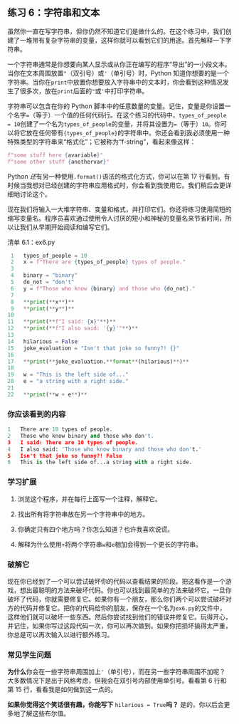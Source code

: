 ## 练习 6：字符串和文本

虽然你一直在写字符串，但你仍然不知道它们是做什么的。在这个练习中，我们创建了一堆带有复杂字符串的变量，这样你就可以看到它们的用途。首先解释一下字符串。

一个字符串通常是你想要向某人显示或从你正在编写的程序“导出”的一小段文本。当你在文本周围放置`"`（双引号）或`'`（单引号）时，Python 知道你想要的是一个字符串。当你在`print`中放置你想要放入字符串中的文本时，你会看到这种情况发生了很多次，放在`print`后面的`"`或`'`中打印字符串。

字符串可以包含在你的 Python 脚本中的任意数量的变量。记住，变量是你设置一个名字`=`（等于）一个值的任何代码行。在这个练习的代码中，`types_of_people = 10`创建了一个名为`types_of_people`的变量，并将其设置为`=`（等于）`10`。你可以将它放在任何带有`{types_of_people}`的字符串中。你还会看到我必须使用一种特殊类型的字符串来“格式化”；它被称为“f-string”，看起来像这样：

```py
f"some stuff here {avariable}"
f"some other stuff {anothervar}"
```

Python *还*有另一种使用`.format()`语法的格式化方式，你可以在第 17 行看到。有时候当我想对已经创建的字符串应用格式时，你会看到我使用它。我们稍后会更详细地讨论这个。

现在我们将输入一大堆字符串、变量和格式，并打印它们。你还将练习使用简短的缩写变量名。程序员喜欢通过使用令人讨厌的短小和神秘的变量名来节省时间，所以让我们从早期开始阅读和编写它们。

清单 6.1：ex6.py

```py
 1   types_of_people = 10
 2   x = f"There are {types_of_people} types of people."
 3
 4   binary = "binary"
 5   do_not = "don't"
 6   y = f"Those who know {binary} and those who {do_not}."
 7
 8   **print(**x**)**
 9   **print(**y**)**
10
11   **print(**f"I said: {x}"**)**
12   **print(**f"I also said: '{y}'"**)**
13
14   hilarious = False
15   joke_evaluation = "Isn't that joke so funny?! {}"
16
17   **print(**joke_evaluation.**format**(hilarious)**)**
18
19   w = "This is the left side of..."
20   e = "a string with a right side."
21
22   **print(**w + e**)**
```

### 你应该看到的内容

```py
1   There are 10 types of people.
2   Those who know binary and those who don't.
3   I said: There are 10 types of people.
4   I also said: 'Those who know binary and those who don't.'
5   Isn't that joke so funny?! False
6   This is the left side of...a string with a right side.
```

### 学习扩展

1.  浏览这个程序，并在每行上面写一个注释，解释它。

2.  找出所有将字符串放在另一个字符串中的地方。

3.  你确定只有四个地方吗？你怎么知道？也许我喜欢说谎。

4.  解释为什么使用`+`将两个字符串`w`和`e`相加会得到一个更长的字符串。

### 破解它

现在你已经到了一个可以尝试破坏你的代码以查看结果的阶段。把这看作是一个游戏，想出最聪明的方法来破坏代码。你也可以找到最简单的方法来破坏它。一旦你破坏了代码，你就需要修复它。如果你有一个朋友，那么你们两个可以尝试破坏对方的代码并修复它。把你的代码给你的朋友，保存在一个名为`ex6.py`的文件中，这样他们就可以破坏一些东西。然后你尝试找到他们的错误并修复它。玩得开心，并记住，如果你写过这段代码一次，你可以再次做到。如果你把损坏搞得太严重，你总是可以再次输入以进行额外练习。

### 常见学生问题

**为什么**你会在一些字符串周围加上`'`（单引号），而在另一些字符串周围不加呢？大多数情况下是出于风格考虑，但我会在双引号内部使用单引号。看看第 6 行和第 15 行，看看我是如何做到这一点的。

**如果你觉得这个笑话很有趣，你能写下** `hilarious = True`**吗？** 是的，你以后会更多地了解这些布尔值。

